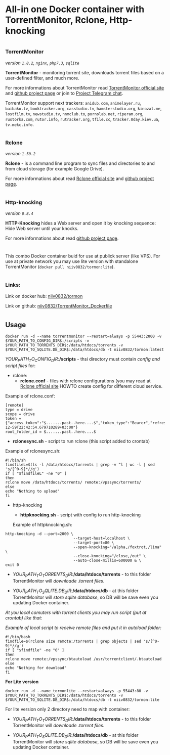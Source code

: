 # All-in one Docker container with TorrentMonitor, Rclone, Http-knocking
#
### TorrentMonitor 
*version ``1.8.2``, ``nginx``, ``php7.3``, ``sqlite``*

**TorrentMonitor** - monitoring torrent site, downloads torrent files based on a user-defined filter, and much more.

For more informations about TorrentMonitor read <a href="http://www.tormon.ru">TorrentMonitor official site</a> and <a href="https://github.com/ElizarovEugene/TorrentMonitor">github project page</a> or join to <a href="https://t.me/joinchat/DFRbKQvV_FQA8TatJjlWRw">Project Telegram chat</a>.

TorrentMonitor support next trackers:
`anidub.com`, `animelayer.ru`, `baibako.tv`, `booktracker.org`, `casstudio.tv`, `hamsterstudio.org`, `kinozal.me`, `lostfilm.tv`, `newstudio.tv`, `nnmclub.to`, `pornolab.net`, `riperam.org`, `rustorka.com`, `rutor.info`, `rutracker.org`, `tfile.cc`, `tracker.0day.kiev.ua`, `tv.mekc.info`. 
#
### Rclone 
*version ``1.50.2``*

**Rclone** - is a command line program to sync files and directories to and from cloud storage (for example Google Drive).

For more informations about read <a href="https://rclone.org">Rclone official site</a> and <a href="https://github.com/rclone/rclone">github project page</a>. 
#
### Http-knocking 
*version ``0.8.4``*

**HTTP-Knocking** hides a Web server and open it by knocking sequence: Hide Web server until your knocks.

For more informations about read <a href="https://github.com/nwtgck/http-knocking">github project page</a>. 
#

This combo Docker container buid for use at publick server (like VPS). For use at private network you may use lite version with standalone TorrentMonitor (```docker pull niiv0832/tormon:lite```).

#
### Links:
Link on docker hub: <a href="https://hub.docker.com/r/niiv0832/tormon">niiv0832/tormon</a>

Link on github: <a href="https://www.github.com/niiv0832/TorrentMonitor_Dockerfile">niiv0832/TorrentMonitor_Dockerfile</a>

#

## Usage

```shell
docker run -d --name torrentmonitor --restart=always -p 55443:2000 -v $YOUR_PATH_TO_CONFIG_DIR$:/scripts -v $YOUR_PATH_TO_TORRENTS_DIR$:/data/htdocs/torrents -v $YOUR_PATH_TO_SQLITE.DB_DIR$:/data/htdocs/db -t niiv0832/tormon:latest
```
_$YOUR_PATH_TO_CONFIG_DIR$_:**/scripts** - thsi directory must contain _config and script files_ for:
* rclone: 
  * __rclone.conf__ - files with rclone configurations (you may read at <a href="https://rclone.org">Rclone official site</a> HOWTO create config for different cloud service.

Example of rclone.conf:
```
[remote]
type = drive
scope = drive
token = {"access_token":"$.......past..here....$","token_type":"Bearer","refresh_token":"$.......past..here....$","expiry":"2100-12-59T22:42:54.679710289+03:00"}
root_folder_id = $.......past..here....$
```
  * __rclonesync.sh__ - script to run rclone (this script added to crontab)
  
  Example of rclonesync.sh:
```
#!/bin/sh
findfileL=$(ls -l /data/htdocs/torrents | grep -v ^l | wc -l | sed 's/[^0-9]*//g')
if [ "$findfileL" -ne "0" ]
then
rclone move /data/htdocs/torrents/ remote:/vpssync/torrents/
else
echo "Nothing to upload"
fi
```
  
* http-knocking
  * __httpknocking.sh__ - script with config to run http-knocking
  
  Example of httpknocking.sh:
```
http-knocking -d --port=2000 \
                              --target-host=localhost \
                              --target-port=80 \
                              --open-knocking="/alpha,/foxtrot,/lima" \
                              --close-knocking="/close,/out" \
                              --auto-close-millis=600000 & \ 
exit 0
```
  

* _$YOUR_PATH_TO_TORRENTS_DIR$_:**/data/htdocs/torrents** - to this folder TorrentMonitor will *downloade .torrent files*.

* _$YOUR_PATH_TO_SQLITE.DB_DIR$_:**/data/htdocs/db** - at this folder TorrentMonitor will *store sqlite database*, so DB will be save even you updating Docker container.    

_At you local comuters with torrent clients you may run script (put at crontab) like that:_

_Example of local script to receive remote files and put it in autoload folder:_
```
#!/bin/bash
findfile=$(rclone size remote:/torrents | grep objects | sed 's/[^0-9]*//g')
if [ "$findfile" -ne "0" ]
then
rclone move remote:/vpssync/btautoload /usr/torrentclient/.btautoload
else
echo "Nothing for download"
fi
```

**For Lite version**

```shell
docker run -d --name tormonlite --restart=always -p 55443:80 -v $YOUR_PATH_TO_TORRENTS_DIR$:/data/htdocs/torrents -v $YOUR_PATH_TO_SQLITE.DB_DIR$:/data/htdocs/db -t niiv0832/tormon:lite
```
For lite version only 2 directory need to map with container:

* _$YOUR_PATH_TO_TORRENTS_DIR$_:**/data/htdocs/torrents** - to this folder TorrentMonitor will *downloade .torrent files*.

* _$YOUR_PATH_TO_SQLITE.DB_DIR$_:**/data/htdocs/db** - at this folder TorrentMonitor will *store sqlite database*, so DB will be save even you updating Docker container.   
